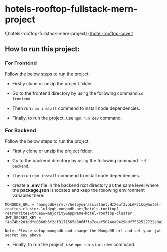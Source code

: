 ﻿# hotels-rooftop-fullstack-mern-project
![hotels-rooftop-fullstack-mern-project] ([/hotel-rooftop-cover](https://github.com/mdalmamunit427/hotels-rooftop-fullstack-mern-project/blob/main/hotel-rooftop-cover.png))

## How to run this project:

### For Frontend 
Follow the below steps to run the project: 
- Firstly clone or unzip the project folder.
* Go to the frontend directory by using the following command ``` cd frontend ```.
+ Then run `` npm install `` commend to install node dependencies.
- Finally, to run the project, use ``npm run dev`` command.


### For Backend
Follow the below steps to run the project: 
- Firstly clone or unzip the project folder.
* Go to the backend directory by using the following command ``` cd backend```.
+ Then run `` npm install `` commend to install node dependencies.
* create a **.env** file in the backend root directory as the same level where the **package.json** is located and keep the following environment variables there: 
```
MONGODB_URL = 'mongodb+srv://helpyourassistant:HIXeuf3vpLAF2iCq@hotel-rooftop-cluster.1ufdyqh.mongodb.net/hotels-rooftop?retryWrites=true&w=majority&appName=hotel-rooftop-cluster'
JWT_SECRET_KEY = "4b74bc201ddfc036db3f2cf8171565a306dffa7caef5074ea9429ddf7532522722e8a36f699945d34e605b34f9a33d89f00084197e3564a8ba6a948e6c2ad1ce"

Note: Please setup mongodb and change the MongoDB url and set your jwt secret key above.
```

- Finally, to run the project, use ``npm run start:dev`` command.
